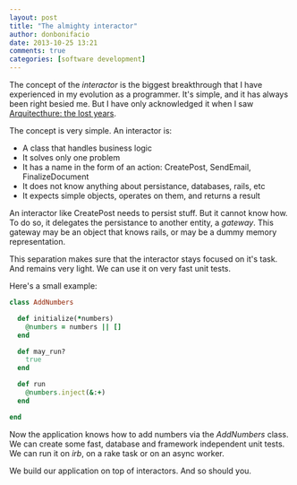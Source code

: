 ```yaml
---
layout: post
title: "The almighty interactor"
author: donbonifacio
date: 2013-10-25 13:21
comments: true
categories: [software development]
---
```


The concept of the _interactor_ is the biggest breakthrough that I have experienced in my
evolution as a programmer. It's simple, and it has always been right besied me. But
I have only acknowledged it when I saw [Arquitecthure: the lost years](/2013/10/11/architecture-the-lost-years/).

The concept is very simple. An interactor is:

* A class that handles business logic
* It solves only one problem
* It has a name in the form of an action: CreatePost, SendEmail, FinalizeDocument
* It does not know anything about persistance, databases, rails, etc
* It expects simple objects, operates on them, and returns a result

An interactor like CreatePost needs to persist stuff. But it cannot know how.
To do so, it delegates the persistance to another entity, a _gateway_. This gateway
may be an object that knows rails, or may be a dummy memory representation.

This separation makes sure that the interactor stays focused on it's task. And remains
very light. We can use it on very fast unit tests.

Here's a small example:

``` ruby
class AddNumbers

  def initialize(*numbers)
    @numbers = numbers || []
  end

  def may_run?
    true
  end

  def run
    @numbers.inject(&:+)
  end

end
```

Now the application knows how to add numbers via the *AddNumbers* class. We can create some
fast, database and framework independent unit tests. We can run it on _irb_, on a rake task
or on an async worker.

We build our application on top of interactors. And so should you.

